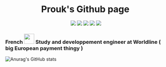<h1 align="center">Prouk's Github page</h1>

<div align="center">
  <img src"https://img.shields.io/badge/Github-grey?style=flat&logo=github&link=https%3A%2F%2Fgithub.com%2FProuk)">
  <img src="https://img.shields.io/badge/in-blue?style=flat&logo=Linkedin&link=https%3A%2F%2Fwww.linkedin.com%2Fin%2Fvalentin-tahon%2F">
  <img src="https://img.shields.io/badge/Mastodon-grey?logo=Mastodon&link=https%3A%2F%2Finfosec.exchange%2F%40Prouk">
  <img src="https://img.shields.io/twitter/follow/Prouk_?label=%40Prouk_&link=https%3A%2F%2Fx.com%2FProuk_">
  <img src="https://img.shields.io/badge/prouk-grey?style=flat&logo=Discord">
  <img src="https://img.shields.io/discord/1239904260179623997?style=flat&logo=Discord&label=Server&link=https%3A%2F%2Fdiscord.gg%2FU566M3pvYr">
</div>

### French <img src="https://go.dev/images/go-logo-blue.svg" height="32"> Study and developpement engineer at Worldline ( big European payment thingy )

![Anurag's GitHub stats](https://github-readme-stats.vercel.app/api?username=Prouk&show_icons=true&theme=date_night)
